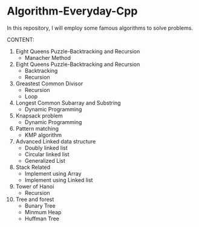 # Algorithm-Everyday-Cpp
In this repository, I will employ some famous algorithms to solve problems. 

CONTENT:

1. Eight Queens Puzzle-Backtracking and Recursion
    -  Manacher Method
2. Eight Queens Puzzle-Backtracking and Recursion
    - Backtracking
    - Recursion
3. Greastest Common Divisor
    - Recursion
    - Loop
4. Longest Common Subarray and Substring
    - Dynamic Programming
5. Knapsack problem
    - Dynamic Programming
6. Pattern matching
    - KMP algorithm
7. Advanced Linked data structure
    - Doubly linked list
    - Circular linked list
    - Generalized List
8. Stack Related
    - Implement using Array
    - Implement using Linked list
9. Tower of Hanoi
    - Recursion
10. Tree and forest
    - Bunary Tree
    - Minmum Heap
    - Huffman Tree
    
